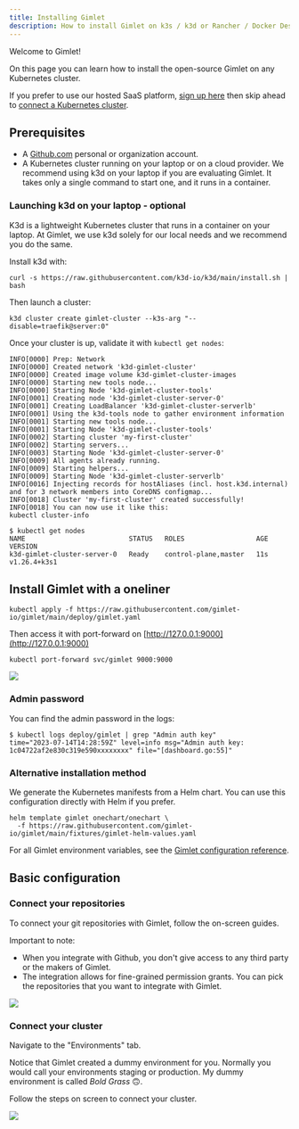 ```yaml
---
title: Installing Gimlet
description: How to install Gimlet on k3s / k3d or Rancher / Docker Desktop or Minikube or kind
---
```


Welcome to Gimlet!

On this page you can learn how to install the open-source Gimlet on any Kubernetes cluster.

If you prefer to use our hosted SaaS platform, [sign up here](https://gimlet.io/signup) then skip ahead to [connect a Kubernetes cluster](#connect-your-cluster).

## Prerequisites

- A [Github.com](https://github.com) personal or organization account.
- A Kubernetes cluster running on your laptop or on a cloud provider. We recommend using k3d on your laptop if you are evaluating Gimlet. It takes only a single command to start one, and it runs in a container.

### Launching k3d on your laptop - optional

K3d is a lightweight Kubernetes cluster that runs in a container on your laptop. At Gimlet, we use k3d solely for our local needs and we recommend you do the same.

Install k3d with:

```
curl -s https://raw.githubusercontent.com/k3d-io/k3d/main/install.sh | bash
```

Then launch a cluster:

```
k3d cluster create gimlet-cluster --k3s-arg "--disable=traefik@server:0"
```

Once your cluster is up, validate it with `kubectl get nodes`:

```
INFO[0000] Prep: Network                                
INFO[0000] Created network 'k3d-gimlet-cluster'       
INFO[0000] Created image volume k3d-gimlet-cluster-images 
INFO[0000] Starting new tools node...                   
INFO[0000] Starting Node 'k3d-gimlet-cluster-tools'   
INFO[0001] Creating node 'k3d-gimlet-cluster-server-0' 
INFO[0001] Creating LoadBalancer 'k3d-gimlet-cluster-serverlb' 
INFO[0001] Using the k3d-tools node to gather environment information 
INFO[0001] Starting new tools node...                   
INFO[0001] Starting Node 'k3d-gimlet-cluster-tools'   
INFO[0002] Starting cluster 'my-first-cluster'          
INFO[0002] Starting servers...                          
INFO[0003] Starting Node 'k3d-gimlet-cluster-server-0' 
INFO[0009] All agents already running.                  
INFO[0009] Starting helpers...                          
INFO[0009] Starting Node 'k3d-gimlet-cluster-serverlb' 
INFO[0016] Injecting records for hostAliases (incl. host.k3d.internal) and for 3 network members into CoreDNS configmap... 
INFO[0018] Cluster 'my-first-cluster' created successfully! 
INFO[0018] You can now use it like this:                
kubectl cluster-info

$ kubectl get nodes
NAME                          STATUS   ROLES                  AGE   VERSION
k3d-gimlet-cluster-server-0   Ready    control-plane,master   11s   v1.26.4+k3s1
```

## Install Gimlet with a oneliner

```
kubectl apply -f https://raw.githubusercontent.com/gimlet-io/gimlet/main/deploy/gimlet.yaml
```

Then access it with port-forward on [http://127.0.0.1:9000](http://127.0.0.1:9000)

```
kubectl port-forward svc/gimlet 9000:9000
```

![](/admin-login.png)

### Admin password

You can find the admin password in the logs:

```
$ kubectl logs deploy/gimlet | grep "Admin auth key"
time="2023-07-14T14:28:59Z" level=info msg="Admin auth key: 1c04722af2e830c319e590xxxxxxxx" file="[dashboard.go:55]"
```

### Alternative installation method

We generate the Kubernetes manifests from a Helm chart. You can use this configuration directly with Helm if you prefer.

```
helm template gimlet onechart/onechart \
  -f https://raw.githubusercontent.com/gimlet-io/gimlet/main/fixtures/gimlet-helm-values.yaml
```

For all Gimlet environment variables, see the [Gimlet configuration reference](/docs/gimlet-configuration-reference).

## Basic configuration

### Connect your repositories

To connect your git repositories with Gimlet, follow the on-screen guides.

Important to note:
- When you integrate with Github, you don't give access to any third party or the makers of Gimlet.
- The integration allows for fine-grained permission grants. You can pick the repositories that you want to integrate with Gimlet.

![](/integrate.png)

### Connect your cluster

Navigate to the "Environments" tab.

Notice that Gimlet created a dummy environment for you. Normally you would call your environments staging or production. My dummy environment is called *Bold Grass* 🙃.

Follow the steps on screen to connect your cluster.

![](/connect.png)
